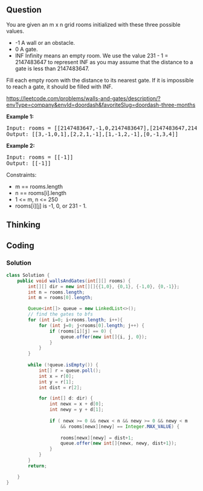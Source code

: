 ## Question
You are given an m x n grid rooms initialized with these three possible values.  
  
* -1 A wall or an obstacle.
* 0 A gate.
* INF Infinity means an empty room. We use the value 231 - 1 = 2147483647 to represent INF as you may assume that the distance to a gate is less than 2147483647.

Fill each empty room with the distance to its nearest gate. If it is impossible to reach a gate, it should be filled with INF.

https://leetcode.com/problems/walls-and-gates/description/?envType=company&envId=doordash&favoriteSlug=doordash-three-months

**Example 1:**
<pre>
Input: rooms = [[2147483647,-1,0,2147483647],[2147483647,2147483647,2147483647,-1],[2147483647,-1,2147483647,-1],[0,-1,2147483647,2147483647]]
Output: [[3,-1,0,1],[2,2,1,-1],[1,-1,2,-1],[0,-1,3,4]]
</pre>

**Example 2:**
<pre>
Input: rooms = [[-1]]
Output: [[-1]]
</pre>


Constraints:
* m == rooms.length
* n == rooms[i].length
* 1 <= m, n <= 250
* rooms[i][j] is -1, 0, or 231 - 1.

## Thinking


## Coding
### Solution
```java
class Solution {
    public void wallsAndGates(int[][] rooms) {
        int[][] dir = new int[][]{{1,0}, {0,1}, {-1,0}, {0,-1}};
        int n = rooms.length;
        int m = rooms[0].length;

        Queue<int[]> queue = new LinkedList<>();
        // find the gates to bfs
        for (int i=0; i<rooms.length; i++){
            for (int j=0; j<rooms[0].length; j++) {
                if (rooms[i][j] == 0) {
                    queue.offer(new int[]{i, j, 0});
                }
            }
        }
        
        while (!queue.isEmpty()) {
            int[] r = queue.poll();
            int x = r[0];
            int y = r[1];
            int dist = r[2];

            for (int[] d: dir) {
                int newx = x + d[0];
                int newy = y + d[1];
                
                if ( newx >= 0 && newx < n && newy >= 0 && newy < m 
                    && rooms[newx][newy] == Integer.MAX_VALUE) {
                    
                    rooms[newx][newy] = dist+1;
                    queue.offer(new int[]{newx, newy, dist+1});
                }
            }
        }
        return;

    }
}
```